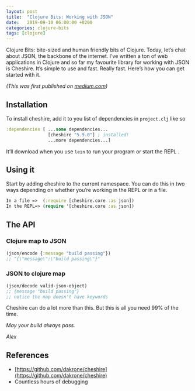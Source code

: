 ```yaml
---
layout: post
title:  "Clojure Bits: Working with JSON"
date:   2019-09-10 06:00:00 +0200
categories: clojure-bits
tags: [clojure]
---
```

Clojure Bits: bite-sized and human friendly bits of Clojure. Today, let’s chat about JSON, the backbone of the internet. I’ve written a ton of web applications in Clojure and so far my favourite library for working with JSON is Cheshire. It’s simple to use and fast. Really fast. Here’s how you can get started with it.

_(This was first published on [medium.com](https://medium.com/@alekcz/clojure-bits-working-with-json-d93660e7b99f))_

## Installation

To install cheshire, add it to you list of dependencies in `project.clj` like so

```clojure
:dependencies [ ...some dependencies...
                [cheshire "5.9.0"] ; installed!
                ...more dependencies...]
```

It’ll download when you use `lein` to run your program or start the REPL .

## Using it

Start by adding cheshire to the current namespace. You can do this in two ways depending on whether you’re working in the REPL or in a file.

```clojure 
In a file =>  (:require [cheshire.core :as json])
In the REPL=> (require '[cheshire.core :as json])
```

## The API

### Clojure map to JSON
```clojure
(json/encode {:message "build passing"})
;; "{\"message\":\"build passing\"}"
```

### JSON to clojure map
```clojure
(json/decode valid-json-object)
;; {message "build passing"}
;; notice the map doesn't have keywords
```

Cheshire can do a lot more than this. But this is all you need 99% of the time.

_May your build always pass._

_Alex_

## References
- [https://github.com/dakrone/cheshire](https://github.com/dakrone/cheshire)
- Countless hours of debugging